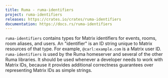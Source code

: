 ```yaml
---
title: Ruma - ruma-identifiers
project: ruma-identifiers
releases: https://crates.io/crates/ruma-identifiers
documentation: https://docs.rs/ruma-identifiers
---
```


`ruma-identifiers` contains types for Matrix identifiers for events, rooms, room aliases, and users.
An "identifier" is an ID string unique to Matrix resources of that type.
For example, `@carl:example.com` is a Matrix user ID.
`ruma-identifiers` is used by the Ruma homeserver and several of the other Ruma libraries.
It should be used whenever a developer needs to work with Matrix IDs, because it provides additional correctness guarantees over representing Matrix IDs as simple strings.
